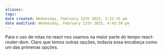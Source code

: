 ```yaml
---
aliases: 
tags: 
date created: Wednesday, February 12th 2025, 1:22:15 pm
date modified: Wednesday, February 12th 2025, 4:43:39 pm
---
```

Para o uso de rotas no react nos usamos na maior parte do tempo react-router-dom. Claro que temos outras opções, todavia essa encabeça como um das primeiras opções.